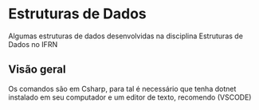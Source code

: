 # Estruturas de Dados

Algumas estruturas de dados desenvolvidas na disciplina Estruturas de Dados no IFRN

## Visão geral

Os comandos são em Csharp, para tal é necessário que tenha dotnet instalado em seu computador e um editor de texto, recomendo (VSCODE)
